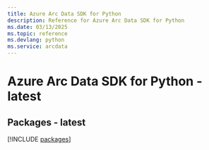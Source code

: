 ```yaml
---
title: Azure Arc Data SDK for Python
description: Reference for Azure Arc Data SDK for Python
ms.date: 03/13/2025
ms.topic: reference
ms.devlang: python
ms.service: arcdata
---
```

# Azure Arc Data SDK for Python - latest
## Packages - latest
[!INCLUDE [packages](arc-data-index.md)]